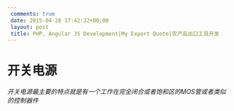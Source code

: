 ```yaml
---
 comments: true
 date: 2015-04-28 17:42:32+00:00
 layout: post
 title: PHP, Angular JS Development|My Export Quote|农产品出口工具开发
---
```



# 开关电源
*开关电源最主要的特点就是有一个工作在完全闭合或者饱和区的MOS管或者类似的控制器件*
